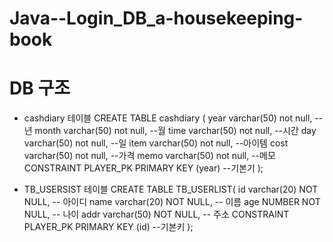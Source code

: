 # Java--Login_DB_a-housekeeping-book
 
# DB 구조
- cashdiary 테이블
CREATE TABLE cashdiary (
        year varchar(50) not null,  --년
        month varchar(50) not null,  --월
        time varchar(50) not null,   --시간
        day varchar(50) not null,  --일
        item varchar(50) not null,   --아이템
        cost varchar(50) not null,   --가격
        memo varchar(50) not null,   --메모
        CONSTRAINT PLAYER_PK PRIMARY KEY (year)   --기본기
);

- TB_USERSIST 테이블
CREATE TABLE TB_USERLIST(
    id varchar(20) NOT NULL, -- 아이디
    name varchar(20) NOT NULL, -- 이름
    age NUMBER NOT NULL, -- 나이
    addr varchar(50) NOT NULL, -- 주소
    CONSTRAINT PLAYER_PK PRIMARY KEY (id) --기본키
);

#
